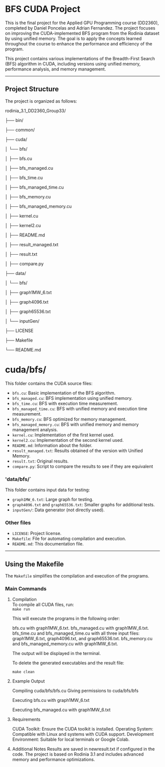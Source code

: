 # BFS CUDA Project


This is the final project for the Applied GPU Programming course (DD2360), completed by Daniel Poncelas and Adrian Fernandez. 
The project focuses on improving the CUDA-implemented BFS program from the Rodinia dataset by using unified memory. 
The goal is to apply the concepts learned throughout the course to enhance the performance and efficiency of the program.

This project contains various implementations of the Breadth-First Search (BFS) algorithm in CUDA, including versions using unified memory, 
performance analysis, and memory management.

---

## Project Structure

The project is organized as follows:

rodinia_3.1_DD2360_Group33/

├── bin/

├── common/

├── cuda/

│   └── bfs/

│       ├── bfs.cu

│       ├── bfs_managed.cu

│       ├── bfs_time.cu

│       ├── bfs_managed_time.cu


│       ├── bfs_memory.cu

│       ├── bfs_managed_memory.cu

│       ├── kernel.cu

│       ├── kernel2.cu

│       ├── README.md

│       ├── result_managed.txt


│       ├── result.txt   

│       ├── compare.py          

├── data/

│   └── bfs/

│       ├── graph1MW_6.txt

│       ├── graph4096.txt

│       ├── graph65536.txt

│       └── inputGen/

├── LICENSE

├── Makefile

└── README.md


# cuda/bfs/
This folder contains the CUDA source files:
- `bfs.cu`: Basic implementation of the BFS algorithm.
- `bfs_managed.cu`: BFS implementation using unified memory.
- `bfs_time.cu`: BFS with execution time measurement.
- `bfs_managed_time.cu`: BFS with unified memory and execution time measurement.
- `bfs_memory.cu`: BFS optimized for memory management.
- `bfs_managed_memory.cu`: BFS with unified memory and memory management analysis.
- `kernel.cu`: Implementation of the first kernel used.
- `kernel2.cu`: Implementation of the second kernel used.
- `README.md`: Information about the folder.
- `result_managed.txt`: Results obtained of the version with Unified Memory.
- `result.txt`: Original results.
- `compare.py`: Script to compare the results to see if they are equivalent 

### 'data/bfs/`
This folder contains input data for testing:
- `graph1MW_6.txt`: Large graph for testing.
- `graph4096.txt` and `graph65536.txt`: Smaller graphs for additional tests.
- `inputGen/`: Data generator (not directly used).

### Other files
- `LICENSE`: Project license.
- `Makefile`: File for automating compilation and execution.
- `README.md`: This documentation file.

---

## Using the Makefile

The `Makefile` simplifies the compilation and execution of the programs.

### Main Commands

1. Compilation  
   To compile all CUDA files, run:  
    `make run`

    This will execute the programs in the following order:

    bfs.cu with graph1MW_6.txt.
    bfs_managed.cu with graph1MW_6.txt.
    bfs_time.cu and bfs_managed_time.cu with all three input files: graph1MW_6.txt, graph4096.txt, and graph65536.txt.
    bfs_memory.cu and bfs_managed_memory.cu with graph1MW_6.txt.

    The output will be displayed in the terminal.

    
    To delete the generated executables and the result file:

    `make clean`

2. Example Output
    
    Compiling cuda/bfs/bfs.cu
    Giving permissions to cuda/bfs/bfs
    
    Executing bfs.cu with graph1MW_6.txt
    <program output>

    
    Executing bfs_managed.cu with graph1MW_6.txt
    <program output>
    

3. Requirements
    
    CUDA Toolkit: Ensure the CUDA toolkit is installed.
    Operating System: Compatible with Linux and systems with CUDA support.
    Development Environment: Suitable for local terminals or Google Colab.

4. Additional Notes
    Results are saved in newresult.txt if configured in the code.
    The project is based on Rodinia 3.1 and includes advanced memory and performance optimizations.
